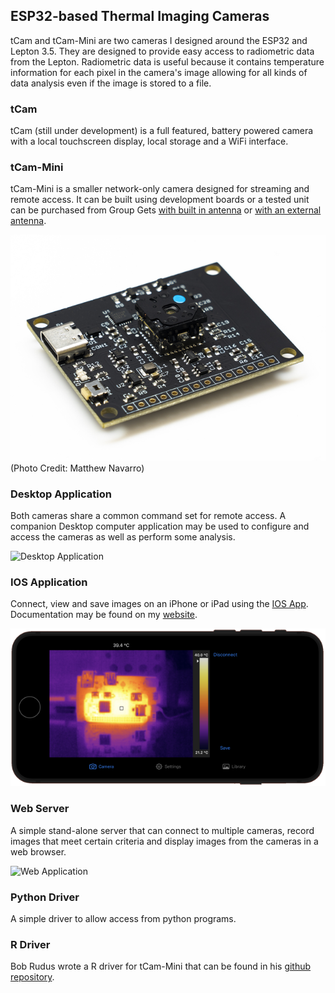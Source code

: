 ## ESP32-based Thermal Imaging Cameras
tCam and tCam-Mini are two cameras I designed around the ESP32 and Lepton 3.5.  They are designed to provide easy access to radiometric data from the Lepton.  Radiometric data is useful because it contains temperature information for each pixel in the camera's image allowing for all kinds of data analysis even if the image is stored to a file.

### tCam
tCam (still under development) is a full featured, battery powered camera with a local touchscreen display, local storage and a WiFi interface.

### tCam-Mini
tCam-Mini is a smaller network-only camera designed for streaming and remote access.  It can be built using development boards or a tested unit can be purchased from Group Gets [with built in antenna](https://store.groupgets.com/products/tcam-mini-rev4-wireless-streaming-thermal-camera-board) or [with an external antenna](https://store.groupgets.com/products/tcam-mini-rev4-external-antenna-wireless-streaming-thermal-camera-board).

![tCam-Mini](pictures/tcam_mini.png)
(Photo Credit: Matthew Navarro)

### Desktop Application
Both cameras share a common command set for remote access.  A companion Desktop computer application may be used to configure and access the cameras as well as perform some analysis.

![Desktop Application](pictures/app_on_desktop.png)

### IOS Application
Connect, view and save images on an iPhone or iPad using the [IOS App](https://apps.apple.com/us/app/tcamview/id1610451813).  Documentation may be found on my [website](https://danjuliodesigns.com/products/tcam_app.html).

![IOS App](pictures/ios_app.png)

### Web Server
A simple stand-alone server that can connect to multiple cameras, record images that meet certain criteria and display images from the cameras in a web browser.

![Web Application](pictures/tcam_web.png)

### Python Driver
A simple driver to allow access from python programs.

### R Driver
Bob Rudus wrote a R driver for tCam-Mini that can be found in his [github repository](https://github.com/hrbrmstr/tcam).